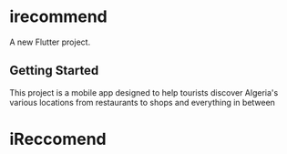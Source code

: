 # irecommend

A new Flutter project.

## Getting Started

This project is a mobile app designed to help tourists discover Algeria's various locations from restaurants to shops and everything in between

# iReccomend
